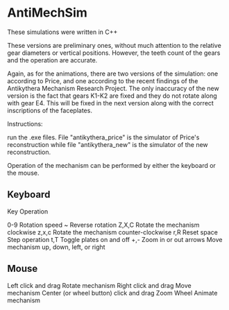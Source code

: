 # AntiMechSim
These simulations were written in C++ 

These versions are preliminary ones, without much attention to the relative gear diameters or vertical positions. However, the teeth count of the gears and the operation are accurate.

Again, as for the animations, there are two versions of the simulation: one according to Price, and one according to the recent findings of the Antikythera Mechanism Research Project. The only inaccuracy of the new version is the fact that gears K1-K2 are fixed and they do not rotate along with gear E4. This will be fixed in the next version along with the correct inscriptions of the faceplates.

Instructions:

run the .exe files. File "antikythera_price" is the simulator of Price's reconstruction while file "antikythera_new" is the simulator of the new reconstruction.

Operation of the mechanism can be performed by either the keyboard or the mouse.

## Keyboard

Key	Operation	

0-9	Rotation speed
~	Reverse rotation
Z,X,C	Rotate the mechanism clockwise
z,x,c	Rotate the mechanism counter-clockwise
r,R	Reset
space	Step operation
t,T	Toggle plates on and off
+,-	Zoom in or out
arrows	Move mechanism up, down, left, or right

## Mouse

Left click and drag	Rotate mechanism
Right click and drag	Move mechanism
Center (or wheel button) click and drag	Zoom
Wheel	Animate mechanism
